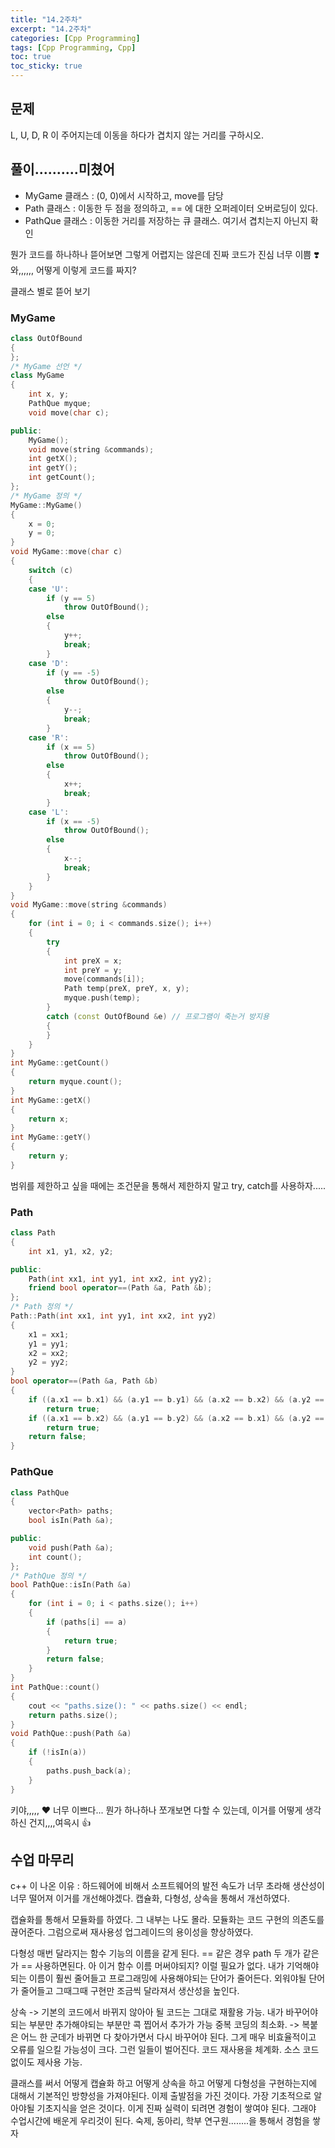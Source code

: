 ```yaml
---
title: "14.2주차"
excerpt: "14.2주차"
categories: [Cpp Programming]
tags: [Cpp Programming, Cpp]
toc: true
toc_sticky: true
---
```


## 문제

L, U, D, R 이 주어지는데 이동을 하다가 겹치지 않는 거리를 구하시오.

## 풀이..........미쳤어

- MyGame 클래스 : (0, 0)에서 시작하고, move를 담당
- Path 클래스 : 이동한 두 점을 정의하고, == 에 대한 오퍼레이터 오버로딩이 있다.
- PathQue 클래스 : 이동한 거리를 저장하는 큐 클래스. 여기서 겹치는지 아닌지 확인 <br>

뭔가 코드를 하나하나 뜯어보면 그렇게 어렵지는 않은데 진짜 코드가 진심 너무 이쁨 ❣️ 와,,,,,, 어떻게 이렇게 코드를 짜지? <br>

클래스 별로 뜯어 보기

### MyGame

```cpp
class OutOfBound
{
};
/* MyGame 선언 */
class MyGame
{
    int x, y;
    PathQue myque;
    void move(char c);

public:
    MyGame();
    void move(string &commands);
    int getX();
    int getY();
    int getCount();
};
/* MyGame 정의 */
MyGame::MyGame()
{
    x = 0;
    y = 0;
}
void MyGame::move(char c)
{
    switch (c)
    {
    case 'U':
        if (y == 5)
            throw OutOfBound();
        else
        {
            y++;
            break;
        }
    case 'D':
        if (y == -5)
            throw OutOfBound();
        else
        {
            y--;
            break;
        }
    case 'R':
        if (x == 5)
            throw OutOfBound();
        else
        {
            x++;
            break;
        }
    case 'L':
        if (x == -5)
            throw OutOfBound();
        else
        {
            x--;
            break;
        }
    }
}
void MyGame::move(string &commands)
{
    for (int i = 0; i < commands.size(); i++)
    {
        try
        {
            int preX = x;
            int preY = y;
            move(commands[i]);
            Path temp(preX, preY, x, y);
            myque.push(temp);
        }
        catch (const OutOfBound &e) // 프로그램이 죽는거 방지용
        {
        }
    }
}
int MyGame::getCount()
{
    return myque.count();
}
int MyGame::getX()
{
    return x;
}
int MyGame::getY()
{
    return y;
}
```

범위를 제한하고 싶을 때에는 조건문을 통해서 제한하지 말고 try, catch를 사용하자.....

### Path

```cpp
class Path
{
    int x1, y1, x2, y2;

public:
    Path(int xx1, int yy1, int xx2, int yy2);
    friend bool operator==(Path &a, Path &b);
};
/* Path 정의 */
Path::Path(int xx1, int yy1, int xx2, int yy2)
{
    x1 = xx1;
    y1 = yy1;
    x2 = xx2;
    y2 = yy2;
}
bool operator==(Path &a, Path &b)
{
    if ((a.x1 == b.x1) && (a.y1 == b.y1) && (a.x2 == b.x2) && (a.y2 == b.y2))
        return true;
    if ((a.x1 == b.x2) && (a.y1 == b.y2) && (a.x2 == b.x1) && (a.y2 == b.y1))
        return true;
    return false;
}
```

### PathQue

```cpp
class PathQue
{
    vector<Path> paths;
    bool isIn(Path &a);

public:
    void push(Path &a);
    int count();
};
/* PathQue 정의 */
bool PathQue::isIn(Path &a)
{
    for (int i = 0; i < paths.size(); i++)
    {
        if (paths[i] == a)
        {
            return true;
        }
        return false;
    }
}
int PathQue::count()
{
    cout << "paths.size(): " << paths.size() << endl;
    return paths.size();
}
void PathQue::push(Path &a)
{
    if (!isIn(a))
    {
        paths.push_back(a);
    }
}
```

키야,,,,, ❤️ 너무 이쁘다... 뭔가 하나하나 쪼개보면 다할 수 있는데, 이거를 어떻게 생각하신 건지,,,,여윽시 👍

## 수업 마무리

c++ 이 나온 이유 : 하드웨어에 비해서 소프트웨어의 발전 속도가 너무 초라해 생산성이 너무 떨어져 이거를 개선해야겠다. 캡슐화, 다형성, 상속을 통해서 개선하였다. <br>

캡슐화를 통해서 모듈화를 하였다. 그 내부는 나도 몰라. 모듈화는 코드 구현의 의존도를 끊어준다. 그럼으로써 재사용성 업그레이드의 용이성을 향상하였다. <br>

다형성 매번 달라지는 함수 기능의 이름을 같게 된다. == 같은 경우 path 두 개가 같은가 == 사용하면된다. 아 이거 함수 이름 머써야되지? 이럴 필요가 없다. 내가 기억해야되는 이름이 훨씬 줄어들고 프로그래밍에 사용해야되는 단어가 줄어든다. 외워야될 단어가 줄어들고 그때그때 구현만 조금씩 달라져서 생산성을 높인다. <br>

상속 -> 기본의 코드에서 바뀌지 않아아 될 코드는 그대로 재활용 가능. 내가 바꾸어야 되는 부분만 추가해야되는 부분만 콕 찝어서 추가가 가능 중복 코딩의 최소화. -> 복붙은 어느 한 군데가 바뀌면 다 찾아가면서 다시 바꾸어야 된다. 그게 매우 비효율적이고 오류를 일으킬 가능성이 크다. 그런 일들이 벌어진다. 코드 재사용을 체계화. 소스 코드 없이도 제사용 가능. <br>

클래스를 써서 어떻게 캡슐화 하고 어떻게 상속을 하고 어떻게 다형성을 구현하는지에 대해서 기본적인 방향성을 가져야된다. 이제 출발점을 가진 것이다. 가장 기초적으로 알아야될 기초지식을 얻은 것이다. 이게 진짜 실력이 되려면 경험이 쌓여야 된다. 그래야 수업시간에 배운게 우리것이 된다. 숙제, 동아리, 학부 연구원........을 통해서 경험을 쌓자
